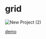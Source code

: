 # grid



![New Project (2)](https://user-images.githubusercontent.com/121675616/227737009-6c1b54ea-60af-449c-a3b0-fc68ff21b111.jpg)



[demo](https://akbarmkalani.github.io/grid/)
